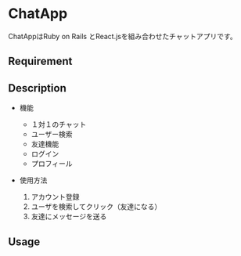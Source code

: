 ChatApp
====
ChatAppはRuby on Rails とReact.jsを組み合わせたチャットアプリです。

## Requirement

## Description
- 機能  
  - １対１のチャット  
  - ユーザー検索  
  - 友達機能  
  - ログイン  
  - プロフィール

- 使用方法
  1. アカウント登録  
  1. ユーザを検索してクリック（友達になる）  
  1. 友達にメッセージを送る

## Usage
